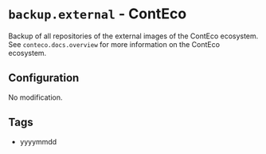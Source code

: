 # `backup.external` - ContEco

Backup of all repositories of the external images of the ContEco ecosystem.  
See `conteco.docs.overview` for more information on the ContEco ecosystem.

## Configuration

No modification.

## Tags

* yyyymmdd
